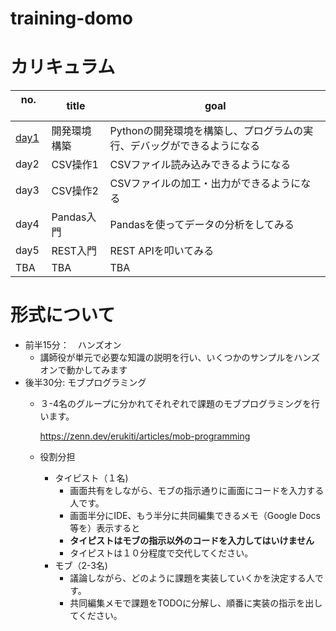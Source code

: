 # training-domo


# カリキュラム

| no. 　| title | goal |
| ---- | ----- | ---- |
| [day1](./day1) | 開発環境構築 | Pythonの開発環境を構築し、プログラムの実行、デバッグができるようになる|
| day2 | CSV操作1 | CSVファイル読み込みできるようになる |
| day3 | CSV操作2 | CSVファイルの加工・出力ができるようになる |
| day4 | Pandas入門 | Pandasを使ってデータの分析をしてみる |
| day5 | REST入門 | REST APIを叩いてみる |
| TBA  | TBA | TBA |

# 形式について
- 前半15分：　ハンズオン
  - 講師役が単元で必要な知識の説明を行い、いくつかのサンプルをハンズオンで動かしてみます 
- 後半30分: モブプログラミング
  - ３-4名のグループに分かれてそれぞれで課題のモブプログラミングを行います。
    
    https://zenn.dev/erukiti/articles/mob-programming
  - 役割分担
    - タイピスト（１名)
      - 画面共有をしながら、モブの指示通りに画面にコードを入力する人です。
      - 画面半分にIDE、もう半分に共同編集できるメモ（Google Docs等を）表示すると
      - **タイピストはモブの指示以外のコードを入力してはいけません**
      - タイピストは１０分程度で交代してください。
    - モブ（2-3名)
      - 議論しながら、どのように課題を実装していくかを決定する人です。
      - 共同編集メモで課題をTODOに分解し、順番に実装の指示を出してください。
 
